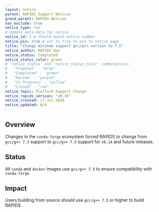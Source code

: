```yaml
---
layout: notice
parent: RAPIDS Support Notices
grand_parent: RAPIDS Notices
nav_exclude: true
notice_type: rsn
# Update meta-data for notice
notice_id: 1 # should match notice number
notice_pin: true # set to true to pin to notice page
title: "Change minimum support gcc/g++ version to 7.5"
notice_author: RAPIDS Ops
notice_status: Completed
notice_status_color: green
# 'notice_status' and 'notice_status_color' combinations:
#   "Proposal" - "blue"
#   "Completed" - "green" 
#   "Review" - "purple"
#   "In Progress" - "yellow"
#   "Closed" - "red"
notice_topic: Platform Support Change
notice_rapids_version: "v0.15"
notice_created: 17-Jul-2020
notice_updated: N/A
---
```


## Overview

Changes in the `conda-forge` ecosystem forced RAPIDS to change from `gcc/g++ 7.3` support to `gcc/g++ 7.5` support for `v0.14` and future releases.

## Status

All `conda` and `docker` images use `gcc/g++ 7.5` to ensure compatibility with `conda-forge`

## Impact

Users building from source should use `gcc/g++ 7.5` or higher to build RAPIDS.
